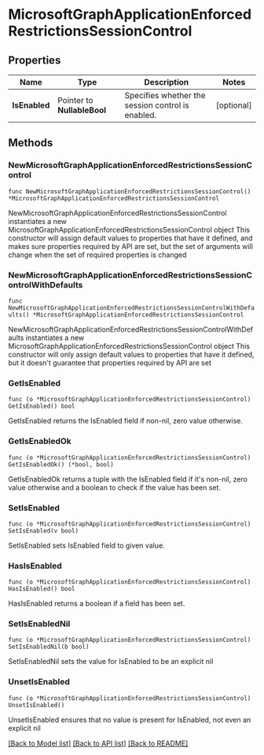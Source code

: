 # MicrosoftGraphApplicationEnforcedRestrictionsSessionControl

## Properties

Name | Type | Description | Notes
------------ | ------------- | ------------- | -------------
**IsEnabled** | Pointer to **NullableBool** | Specifies whether the session control is enabled. | [optional] 

## Methods

### NewMicrosoftGraphApplicationEnforcedRestrictionsSessionControl

`func NewMicrosoftGraphApplicationEnforcedRestrictionsSessionControl() *MicrosoftGraphApplicationEnforcedRestrictionsSessionControl`

NewMicrosoftGraphApplicationEnforcedRestrictionsSessionControl instantiates a new MicrosoftGraphApplicationEnforcedRestrictionsSessionControl object
This constructor will assign default values to properties that have it defined,
and makes sure properties required by API are set, but the set of arguments
will change when the set of required properties is changed

### NewMicrosoftGraphApplicationEnforcedRestrictionsSessionControlWithDefaults

`func NewMicrosoftGraphApplicationEnforcedRestrictionsSessionControlWithDefaults() *MicrosoftGraphApplicationEnforcedRestrictionsSessionControl`

NewMicrosoftGraphApplicationEnforcedRestrictionsSessionControlWithDefaults instantiates a new MicrosoftGraphApplicationEnforcedRestrictionsSessionControl object
This constructor will only assign default values to properties that have it defined,
but it doesn't guarantee that properties required by API are set

### GetIsEnabled

`func (o *MicrosoftGraphApplicationEnforcedRestrictionsSessionControl) GetIsEnabled() bool`

GetIsEnabled returns the IsEnabled field if non-nil, zero value otherwise.

### GetIsEnabledOk

`func (o *MicrosoftGraphApplicationEnforcedRestrictionsSessionControl) GetIsEnabledOk() (*bool, bool)`

GetIsEnabledOk returns a tuple with the IsEnabled field if it's non-nil, zero value otherwise
and a boolean to check if the value has been set.

### SetIsEnabled

`func (o *MicrosoftGraphApplicationEnforcedRestrictionsSessionControl) SetIsEnabled(v bool)`

SetIsEnabled sets IsEnabled field to given value.

### HasIsEnabled

`func (o *MicrosoftGraphApplicationEnforcedRestrictionsSessionControl) HasIsEnabled() bool`

HasIsEnabled returns a boolean if a field has been set.

### SetIsEnabledNil

`func (o *MicrosoftGraphApplicationEnforcedRestrictionsSessionControl) SetIsEnabledNil(b bool)`

 SetIsEnabledNil sets the value for IsEnabled to be an explicit nil

### UnsetIsEnabled
`func (o *MicrosoftGraphApplicationEnforcedRestrictionsSessionControl) UnsetIsEnabled()`

UnsetIsEnabled ensures that no value is present for IsEnabled, not even an explicit nil

[[Back to Model list]](../README.md#documentation-for-models) [[Back to API list]](../README.md#documentation-for-api-endpoints) [[Back to README]](../README.md)


